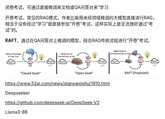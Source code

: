 闭卷考试，可通过直接微调来文档或QA问答对来“学习





开卷考试，常见的RAG模式，作者比喻用未经领域微调的大模型直接进行RAG，相当于没有经过“学习”就直接参加“开卷”考试，这样实际上是无法很好通过“考试”的。





**RAFT**，通过在QA问答对上微调的模型，结合RAG传统流程进行“开卷”考试。



![RAFT analogy to open-book](blog_post_9_raft_openbook.png)

https://www.53ai.com/news/qianyanjishu/1910.html



Deepseeker

https://github.com/deepseek-ai/DeepSeek-V2



Llama3-8B